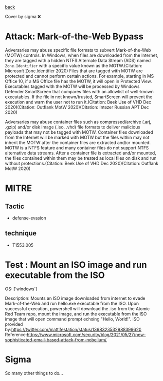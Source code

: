 [back](../index.md)

Cover by sigma :x: 

# Attack: Mark-of-the-Web Bypass

 Adversaries may abuse specific file formats to subvert Mark-of-the-Web (MOTW) controls. In Windows, when files are downloaded from the Internet, they are tagged with a hidden NTFS Alternate Data Stream (ADS) named <code>Zone.Identifier</code> with a specific value known as the MOTW.(Citation: Microsoft Zone.Identifier 2020) Files that are tagged with MOTW are protected and cannot perform certain actions. For example, starting in MS Office 10, if a MS Office file has the MOTW, it will open in Protected View. Executables tagged with the MOTW will be processed by Windows Defender SmartScreen that compares files with an allowlist of well-known executables. If the file in not known/trusted, SmartScreen will prevent the execution and warn the user not to run it.(Citation: Beek Use of VHD Dec 2020)(Citation: Outflank MotW 2020)(Citation: Intezer Russian APT Dec 2020)

Adversaries may abuse container files such as compressed/archive (.arj, .gzip) and/or disk image (.iso, .vhd) file formats to deliver malicious payloads that may not be tagged with MOTW. Container files downloaded from the Internet will be marked with MOTW but the files within may not inherit the MOTW after the container files are extracted and/or mounted. MOTW is a NTFS feature and many container files do not support NTFS alternative data streams. After a container file is extracted and/or mounted, the files contained within them may be treated as local files on disk and run without protections.(Citation: Beek Use of VHD Dec 2020)(Citation: Outflank MotW 2020)

# MITRE
## Tactic
  - defense-evasion

## technique
  - T1553.005

# Test : Mount an ISO image and run executable from the ISO

OS: ['windows']

Description: Mounts an ISO image downloaded from internet to evade Mark-of-the-Web and run hello.exe executable from the ISO. 
Upon successful execution, powershell will download the .iso from the Atomic Red Team repo, mount the image, and run the executable from the ISO image that will open command prompt echoing "Hello, World!". 
ISO provided by:https://twitter.com/mattifestation/status/1398323532988399620 Reference:https://www.microsoft.com/security/blog/2021/05/27/new-sophisticated-email-based-attack-from-nobelium/,  

# Sigma

 So many other things to do...